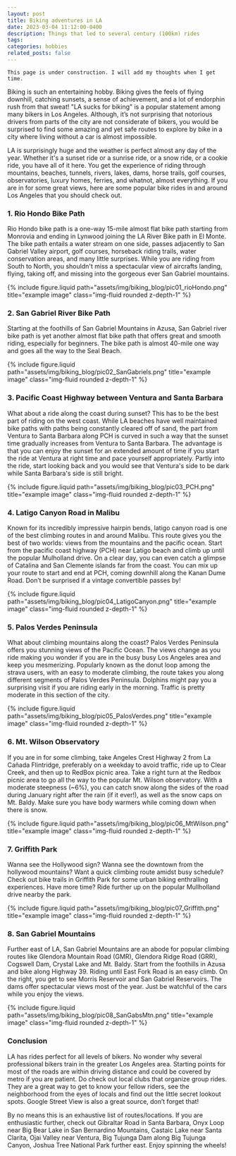 ```yaml
---
layout: post
title: Biking adventures in LA
date: 2023-03-04 11:12:00-0400
description: Things that led to several century (100km) rides
tags:
categories: hobbies
related_posts: false
---
```


`This page is under construction. I will add my thoughts when I get time.`

Biking is such an entertaining hobby. Biking gives the feels of flying downhill, catching sunsets, a sense of achievement, and a lot of endorphin rush from that sweat! "LA sucks for biking" is a popular statement among many bikers in Los Angeles. Although, it’s not surprising that notorious drivers from parts of the city are not considerate of bikers, you would be surprised to find some amazing and yet safe routes to explore by bike in a city where living without a car is almost impossible.

LA is surprisingly huge and the weather is perfect almost any day of the year. Whether it's a sunset ride or a sunrise ride, or a snow ride, or a cookie ride, you have all of it here. You get the experience of riding through mountains, beaches, tunnels, rivers, lakes, dams, horse trails, golf courses, observatories, luxury homes, ferries, and whatnot, almost everything. If you are in for some great views, here are some popular bike rides in and around Los Angeles that you should check out.

### 1. Rio Hondo Bike Path

Rio Hondo bike path is a one-way 15-mile almost flat bike path starting from Monrovia and ending in Lynwood joining the LA River Bike path in El Monte. The bike path entails a water stream on one side, passes adjacently to San Gabriel Valley airport, golf courses, horseback riding trails, water conservation areas, and many little surprises. While you are riding from South to North, you shouldn't miss a spectacular view of aircrafts landing, flying, taking off, and missing into the gorgeous ever San Gabriel mountains.

<div class="row">
    <div class="col-sm mt-3 mt-md-0">
        {% include figure.liquid path="assets/img/biking_blog/pic01_rioHondo.png" title="example image" class="img-fluid rounded z-depth-1" %}
    </div>
</div>

### 2. San Gabriel River Bike Path

Starting at the foothills of San Gabriel Mountains in Azusa, San Gabriel river bike path is yet another almost flat bike path that offers great and smooth riding, especially for beginners. The bike path is almost 40-mile one way and goes all the way to the Seal Beach.

<div class="row">
    <div class="col-sm mt-3 mt-md-0">
        {% include figure.liquid path="assets/img/biking_blog/pic02_SanGabriels.png" title="example image" class="img-fluid rounded z-depth-1" %}
    </div>
</div>

### 3. Pacific Coast Highway between Ventura and Santa Barbara

What about a ride along the coast during sunset? This has to be the best part of riding on the west coast. While LA beaches have well maintained bike paths with paths being constantly cleared off of sand, the part from Ventura to Santa Barbara along PCH is curved in such a way that the sunset time gradually increases from Ventura to Santa Barbara. The advantage is that you can enjoy the sunset for an extended amount of time if you start the ride at Ventura at right time and pace yourself appropriately. Partly into the ride, start looking back and you would see that Ventura's side to be dark while Santa Barbara's side is still bright.

<div class="row">
    <div class="col-sm mt-3 mt-md-0">
        {% include figure.liquid path="assets/img/biking_blog/pic03_PCH.png" title="example image" class="img-fluid rounded z-depth-1" %}
    </div>
</div>

### 4. Latigo Canyon Road in Malibu

Known for its incredibly impressive hairpin bends, latigo canyon road is one of the best climbing routes in and around Malibu. This route gives you the best of two worlds: views from the mountains and the pacific ocean. Start from the pacific coast highway (PCH) near Latigo beach and climb up until the popular Mulholland drive. On a clear day, you can even catch a glimpse of Catalina and San Clemente islands far from the coast. You can mix up your route to start and end at PCH, coming downhill along the Kanan Dume Road. Don’t be surprised if a vintage convertible passes by!

<div class="row">
    <div class="col-sm mt-3 mt-md-0">
        {% include figure.liquid path="assets/img/biking_blog/pic04_LatigoCanyon.png" title="example image" class="img-fluid rounded z-depth-1" %}
    </div>
</div>

### 5. Palos Verdes Peninsula

What about climbing mountains along the coast? Palos Verdes Peninsula offers you stunning views of the Pacific Ocean. The views change as you ride making you wonder if you are in the busy busy Los Angeles area and keep you mesmerizing. Popularly known as the donut loop among the strava users, with an easy to moderate climbing, the route takes you along different segments of Palos Verdes Peninsula. Dolphins might pay you a surprising visit if you are riding early in the morning. Traffic is pretty moderate in this section of the city.

<div class="row">
    <div class="col-sm mt-3 mt-md-0">
        {% include figure.liquid path="assets/img/biking_blog/pic05_PalosVerdes.png" title="example image" class="img-fluid rounded z-depth-1" %}
    </div>
</div>

### 6. Mt. Wilson Observatory

If you are in for some climbing, take Angeles Crest Highway 2 from La Cañada Flintridge, preferably on a weekday to avoid traffic, ride up to Clear Creek, and then up to RedBox picnic area. Take a right turn at the Redbox picnic area to go all the way to the popular Mt. Wilson observatory. With a moderate steepness (~6%), you can catch snow along the sides of the road during January right after the rain (if it ever!), as well as the snow caps on Mt. Baldy. Make sure you have body warmers while coming down when there is snow.

<div class="row">
    <div class="col-sm mt-3 mt-md-0">
        {% include figure.liquid path="assets/img/biking_blog/pic06_MtWilson.png" title="example image" class="img-fluid rounded z-depth-1" %}
    </div>
</div>

### 7. Griffith Park

Wanna see the Hollywood sign? Wanna see the downtown from the hollywood mountains? Want a quick climbing route amidst busy schedule? Check out bike trails in Griffith Park for some urban biking enthralling experiences. Have more time? Ride further up on the popular Mullholland drive nearby the park.

<div class="row">
    <div class="col-sm mt-3 mt-md-0">
        {% include figure.liquid path="assets/img/biking_blog/pic07_Griffith.png" title="example image" class="img-fluid rounded z-depth-1" %}
    </div>
</div>

### 8. San Gabriel Mountains

Further east of LA, San Gabriel Mountains are an abode for popular climbing routes like Glendora Mountain Road (GMR), Glendora Ridge Road (GRR), Cogswell Dam, Crystal Lake and Mt. Baldy. Start from the foothills in Azusa and bike along Highway 39. Riding until East Fork Road is an easy climb. On the right, you get to see Morris Reservoir and San Gabriel Reservoirs. The dams offer spectacular views most of the year. Just be watchful of the cars while you enjoy the views.

<div class="row">
    <div class="col-sm mt-3 mt-md-0">
        {% include figure.liquid path="assets/img/biking_blog/pic08_SanGabsMtn.png" title="example image" class="img-fluid rounded z-depth-1" %}
    </div>
</div>

### Conclusion

LA has rides perfect for all levels of bikers. No wonder why several professional bikers train in the greater Los Angeles area. Starting points for most of the roads are within driving distance and could be covered by metro if you are patient. Do check out local clubs that organize group rides. They are a great way to get to know your fellow riders, see the neighborhood from the eyes of locals and find out the little secret lookout spots. Google Street View is also a great source, don’t forget that!

By no means this is an exhaustive list of routes/locations. If you are enthusiastic further, check out Gibraltar Road in Santa Barbara, Onyx Loop near Big Bear Lake in San Bernardino Mountains, Castaic Lake near Santa Clarita, Ojai Valley near Ventura, Big Tujunga Dam along Big Tujunga Canyon, Joshua Tree National Park further east. Enjoy spinning the wheels!
